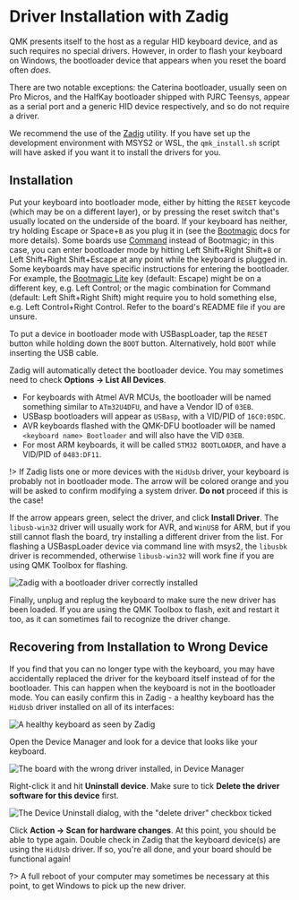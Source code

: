 # Driver Installation with Zadig

QMK presents itself to the host as a regular HID keyboard device, and as such requires no special drivers. However, in order to flash your keyboard on Windows, the bootloader device that appears when you reset the board often _does_.

There are two notable exceptions: the Caterina bootloader, usually seen on Pro Micros, and the HalfKay bootloader shipped with PJRC Teensys, appear as a serial port and a generic HID device respectively, and so do not require a driver.

We recommend the use of the [Zadig](https://zadig.akeo.ie/) utility. If you have set up the development environment with MSYS2 or WSL, the `qmk_install.sh` script will have asked if you want it to install the drivers for you.

## Installation

Put your keyboard into bootloader mode, either by hitting the `RESET` keycode \(which may be on a different layer\), or by pressing the reset switch that's usually located on the underside of the board. If your keyboard has neither, try holding Escape or Space+`B` as you plug it in \(see the [Bootmagic](../features/feature_bootmagic.md) docs for more details\). Some boards use [Command](../features/feature_command.md) instead of Bootmagic; in this case, you can enter bootloader mode by hitting Left Shift+Right Shift+`B` or Left Shift+Right Shift+Escape at any point while the keyboard is plugged in. Some keyboards may have specific instructions for entering the bootloader. For example, the [Bootmagic Lite](../features/feature_bootmagic.md#bootmagic-lite) key \(default: Escape\) might be on a different key, e.g. Left Control; or the magic combination for Command \(default: Left Shift+Right Shift\) might require you to hold something else, e.g. Left Control+Right Control. Refer to the board's README file if you are unsure.

To put a device in bootloader mode with USBaspLoader, tap the `RESET` button while holding down the `BOOT` button. Alternatively, hold `BOOT` while inserting the USB cable.

Zadig will automatically detect the bootloader device. You may sometimes need to check **Options → List All Devices**.

* For keyboards with Atmel AVR MCUs, the bootloader will be named something similar to `ATm32U4DFU`, and have a Vendor ID of `03EB`.
* USBasp bootloaders will appear as `USBasp`, with a VID/PID of `16C0:05DC`.
* AVR keyboards flashed with the QMK-DFU bootloader will be named `<keyboard name> Bootloader` and will also have the VID `03EB`.
* For most ARM keyboards, it will be called `STM32 BOOTLOADER`, and have a VID/PID of `0483:DF11`.

!&gt; If Zadig lists one or more devices with the `HidUsb` driver, your keyboard is probably not in bootloader mode. The arrow will be colored orange and you will be asked to confirm modifying a system driver. **Do not** proceed if this is the case!

If the arrow appears green, select the driver, and click **Install Driver**. The `libusb-win32` driver will usually work for AVR, and `WinUSB` for ARM, but if you still cannot flash the board, try installing a different driver from the list. For flashing a USBaspLoader device via command line with msys2, the `libusbk` driver is recommended, otherwise `libusb-win32` will work fine if you are using QMK Toolbox for flashing.

![Zadig with a bootloader driver correctly installed](https://i.imgur.com/b8VgXzx.png)

Finally, unplug and replug the keyboard to make sure the new driver has been loaded. If you are using the QMK Toolbox to flash, exit and restart it too, as it can sometimes fail to recognize the driver change.

## Recovering from Installation to Wrong Device

If you find that you can no longer type with the keyboard, you may have accidentally replaced the driver for the keyboard itself instead of for the bootloader. This can happen when the keyboard is not in the bootloader mode. You can easily confirm this in Zadig - a healthy keyboard has the `HidUsb` driver installed on all of its interfaces:

![A healthy keyboard as seen by Zadig](https://i.imgur.com/Hx0E5kC.png)

Open the Device Manager and look for a device that looks like your keyboard.

![The board with the wrong driver installed, in Device Manager](https://i.imgur.com/L3wvX8f.png)

Right-click it and hit **Uninstall device**. Make sure to tick **Delete the driver software for this device** first.

![The Device Uninstall dialog, with the &quot;delete driver&quot; checkbox ticked](https://i.imgur.com/aEs2RuA.png)

Click **Action → Scan for hardware changes**. At this point, you should be able to type again. Double check in Zadig that the keyboard device\(s\) are using the `HidUsb` driver. If so, you're all done, and your board should be functional again!

?&gt; A full reboot of your computer may sometimes be necessary at this point, to get Windows to pick up the new driver.

